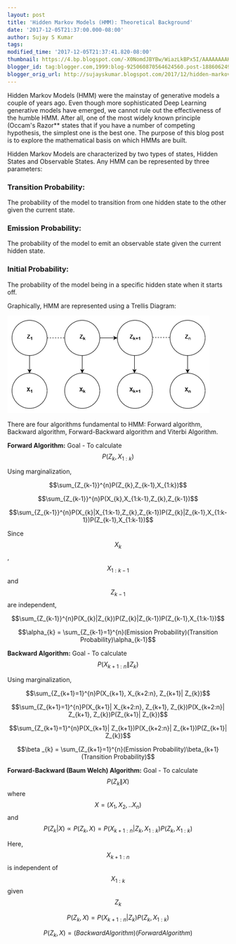 ```yaml
---
layout: post
title: 'Hidden Markov Models (HMM): Theoretical Background'
date: '2017-12-05T21:37:00.000-08:00'
author: Sujay S Kumar
tags: 
modified_time: '2017-12-05T21:37:41.820-08:00'
thumbnail: https://4.bp.blogspot.com/-X0NomdJBYBw/WiazLkBPx5I/AAAAAAAAKkc/_0NvEd5zbusO6j0JdQsYxHCdDrakQYlZACLcBGAs/s72-c/TrellisDiagram.png
blogger_id: tag:blogger.com,1999:blog-925060870564624560.post-1886062490513676810
blogger_orig_url: http://sujayskumar.blogspot.com/2017/12/hidden-markov-models-hmm-theoretical.html
---
```


Hidden Markov Models (HMM) were the mainstay of generative models a couple of years ago. Even though more sophisticated Deep Learning generative models have emerged, we cannot rule out the effectiveness of the humble HMM. After all, one of the most widely known principle (Occam's Razor** states that if you have a number of competing hypothesis, the simplest one is the best one. The purpose of this blog post is to explore the mathematical basis on which HMMs are built.

Hidden Markov Models are characterized by two types of states, Hidden States and Observable States. Any HMM can be represented by three parameters:

### Transition Probability: 
The probability of the model to transition from one hidden state to the other given the current state.

### Emission Probability: 
The probability of the model to emit an observable state given the current hidden state.

### Initial Probability: 
The probability of the model being in a specific hidden state when it starts off.

Graphically, HMM are represented using a Trellis Diagram:

![img](/assets/hmm/TrellisDiagram.png)

There are four algorithms fundamental to HMM: Forward algorithm, Backward algorithm, Forward-Backward algorithm and Viterbi Algorithm.

**Forward Algorithm:** Goal - To calculate $$P(Z_{k},X_{1:k})$$

Using marginalization,

$$\sum_{Z_{k-1}}^{n}P(Z_{k},Z_{k-1},X_{1:k})$$

$$\sum_{Z_{k-1}}^{n}P(X_{k},X_{1:k-1},Z_{k},Z_{k-1})$$

$$\sum_{Z_{k-1}}^{n}P(X_{k}|X_{1:k-1},Z_{k},Z_{k-1})P(Z_{k}|Z_{k-1},X_{1:k-1})P(Z_{k-1},X_{1:k-1})$$

Since $$X_{k}$$, $$X_{1:k-1}$$ and $$Z_{k-1}$$ are independent,

$$\sum_{Z_{k-1}}^{n}P(X_{k}|Z_{k})P(Z_{k}|Z_{k-1})P(Z_{k-1},X_{1:k-1})$$

$$\alpha_{k} = \sum_{Z_{k-1}=1}^{n}(Emission Probability)(Transition Probability)\alpha_{k-1}$$

**Backward Algorithm:** Goal - To calculate $$P(X_{k+1:n}\|Z_{k})$$

Using marginalization,

$$\sum_{Z_{k+1}=1}^{n}P(X_{k+1}, X_{k+2:n}, Z_{k+1}| Z_{k})$$

$$\sum_{Z_{k+1}=1}^{n}P(X_{k+1}| X_{k+2:n}, Z_{k+1}, Z_{k})P(X_{k+2:n}| Z_{k+1}, Z_{k})P(Z_{k+1}| Z_{k})$$

$$\sum_{Z_{k+1}=1}^{n}P(X_{k+1}| Z_{k+1})P(X_{k+2:n}| Z_{k+1})P(Z_{k+1}| Z_{k})$$

$$\beta _{k} = \sum_{Z_{k+1}=1}^{n}(Emission Probability)\beta_{k+1}(Transition Probability)$$

**Forward-Backward (Baum Welch) Algorithm:** Goal - To calculate $$P(Z_{k}\|X)$$
where $$X = (X_{1}, X_{2},.. X_{n})$$ and $$P(Z_{k}|X)\propto P(Z_{k},X) = P(X_{k+1:n}|Z_{k},X_{1:k})P(Z_{k},X_{1:k})$$

Here, $$X_{k+1:n}$$ is independent of $$X_{1:k}$$ given $$Z_{k}$$

$$P(Z_{k},X) = P(X_{k+1:n}|Z_{k})P(Z_{k},X_{1:k})$$

$$P(Z_{k},X) = (Backward Algorithm)(Forward Algorithm)$$
